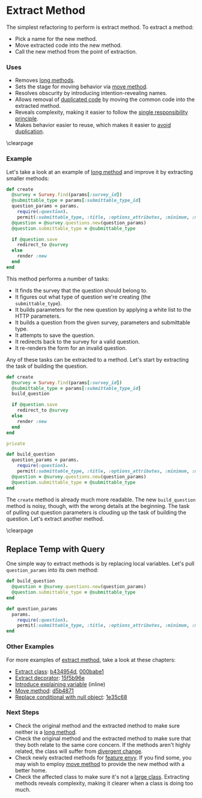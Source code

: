 # Extract Method

The simplest refactoring to perform is extract method. To extract a method:

* Pick a name for the new method.
* Move extracted code into the new method.
* Call the new method from the point of extraction.

### Uses

* Removes [long methods](#long-method).
* Sets the stage for moving behavior via [move method](#move-method).
* Resolves obscurity by introducing intention-revealing names.
* Allows removal of [duplicated code](#duplicated-code) by moving the common
  code into the extracted method.
* Reveals complexity, making it easier to follow the [single responsibility
  principle](#single-responsibility-principle).
* Makes behavior easier to reuse, which makes it easier to [avoid duplication](#dry).

\clearpage

### Example

Let's take a look at an example of [long method](#long-method) and improve it by
extracting smaller methods:

```` ruby
def create
  @survey = Survey.find(params[:survey_id])
  @submittable_type = params[:submittable_type_id]
  question_params = params.
    require(:question).
    permit(:submittable_type, :title, :options_attributes, :minimum, :maximum)
  @question = @survey.questions.new(question_params)
  @question.submittable_type = @submittable_type

  if @question.save
    redirect_to @survey
  else
    render :new
  end
end
````

This method performs a number of tasks:

* It finds the survey that the question should belong to.
* It figures out what type of question we're creating (the `submittable_type`).
* It builds parameters for the new question by applying a white list to the HTTP
  parameters.
* It builds a question from the given survey, parameters and submittable type.
* It attempts to save the question.
* It redirects back to the survey for a valid question.
* It re-renders the form for an invalid question.

Any of these tasks can be extracted to a method. Let's start by extracting the
task of building the question.

```` ruby
def create
  @survey = Survey.find(params[:survey_id])
  @submittable_type = params[:submittable_type_id]
  build_question

  if @question.save
    redirect_to @survey
  else
    render :new
  end
end

private

def build_question
  question_params = params.
    require(:question).
    permit(:submittable_type, :title, :options_attributes, :minimum, :maximum)
  @question = @survey.questions.new(question_params)
  @question.submittable_type = @submittable_type
end
````

The `create` method is already much more readable. The new `build_question`
method is noisy, though, with the wrong details at the beginning. The task of
pulling out question parameters is clouding up the task of building the
question. Let's extract another method.

\clearpage

## Replace Temp with Query

One simple way to extract methods is by replacing local variables. Let's pull
`question_params` into its own method:

```` ruby
def build_question
  @question = @survey.questions.new(question_params)
  @question.submittable_type = @submittable_type
end

def question_params
  params.
    require(:question).
    permit(:submittable_type, :title, :options_attributes, :minimum, :maximum)
end
````

### Other Examples

For more examples of [extract method](#extract-method), take a look at these chapters:


* [Extract class](#extract-class):
  [b434954d](https://github.com/thoughtbot/ruby-science/commit/b434954d),
  [000babe1](https://github.com/thoughtbot/ruby-science/commit/000babe1)
* [Extract decorator](#extract-decorator):
  [15f5b96e](https://github.com/thoughtbot/ruby-science/commit/15f5b96e)
* [Introduce explaining variable](#introduce-explaining-variable) (inline)
* [Move method](#move-method):
  [d5b4871](https://github.com/thoughtbot/ruby-science/commit/d5b4871)
* [Replace conditional with null object](#replace-conditional-with-null-object):
  [1e35c68](https://github.com/thoughtbot/ruby-science/commit/1e35c68)

### Next Steps

* Check the original method and the extracted method to make sure neither is a
  [long method](#long-method).
* Check the original method and the extracted method to make sure that they both
  relate to the same core concern. If the methods aren't highly related, the
  class will suffer from [divergent change](#divergent-change).
* Check newly extracted methods for [feature envy](#feature-envy). If you find
  some, you may wish to employ [move method](#move-method) to provide the new
  method with a better home.
* Check the affected class to make sure it's not a [large class](#large-class).
  Extracting methods reveals complexity, making it clearer when a class is doing
  too much.